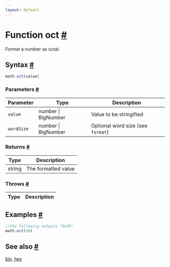 ```yaml
---
layout: default
---
```


<!-- Note: This file is automatically generated from source code comments. Changes made in this file will be overridden. -->

<h1 id="function-oct">Function oct <a href="#function-oct" title="Permalink">#</a></h1>

Format a number as octal.


<h2 id="syntax">Syntax <a href="#syntax" title="Permalink">#</a></h2>

```js
math.oct(value)
```

<h3 id="parameters">Parameters <a href="#parameters" title="Permalink">#</a></h3>

Parameter | Type | Description
--------- | ---- | -----------
`value` | number &#124; BigNumber | Value to be stringified
`wordSize` | number &#124; BigNumber | Optional word size (see `format`)

<h3 id="returns">Returns <a href="#returns" title="Permalink">#</a></h3>

Type | Description
---- | -----------
string | The formatted value


<h3 id="throws">Throws <a href="#throws" title="Permalink">#</a></h3>

Type | Description
---- | -----------


<h2 id="examples">Examples <a href="#examples" title="Permalink">#</a></h2>

```js
//the following outputs "0o70"
math.oct(56)
```


<h2 id="see-also">See also <a href="#see-also" title="Permalink">#</a></h2>

[bin](bin.html),
[hex](hex.html)
